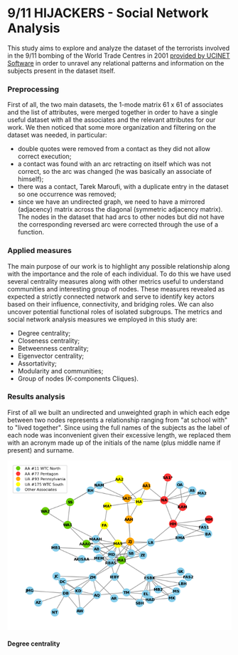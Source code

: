# 9/11 HIJACKERS - Social Network Analysis

This study aims to explore and analyze the dataset of the terrorists involved in the 9/11 bombing of the World Trade Centres in 2001 [provided by UCINET Software](https://sites.google.com/site/ucinetsoftware/datasets/covert-networks/911-hijackers?authuser=0) in order to unravel any relational patterns and information on the subjects present in the dataset itself.

<h3>Preprocessing</h3>
First of all, the two main datasets, the 1-mode matrix 61 x 61 of associates and the list of attributes, were merged together in order to have a single useful dataset with all the associates and the relevant attributes for our work. We then noticed that some more organization and filtering on the dataset was needed, in particular:

- double quotes were removed from a contact as they did not allow correct execution;
- a contact was found with an arc retracting on itself which was not correct, so the arc was changed (he was basically an associate of himself);
- there was a contact, Tarek Maroufi, with a duplicate entry in the dataset so one occurrence was removed;
- since we have an undirected graph, we need to have a mirrored (adjacency) matrix across the diagonal (symmetric adjacency matrix). The nodes in the dataset that had arcs to other nodes but did not have the corresponding reversed arc were corrected through the use of a function.

<h3>Applied measures</h3>
The main purpose of our work is to highlight any possible relationship along with the importance and the role of each individual. To do this we have used several centrality measures along with other metrics useful to understand communities and interesting group of nodes. These measures revealed as expected a strictly connected network and serve to identify key actors based on their influence, connectivity, and bridging roles. We can also uncover potential functional roles of isolated subgroups. The metrics and social network analysis measures we employed in this study are:

- Degree centrality;
- Closeness centrality;
- Betweenness centrality;
- Eigenvector centrality;
- Assortativity;
- Modularity and communities;
- Group of nodes (K-components Cliques).

<h3>Results analysis</h3>
First of all we built an undirected and unweighted graph in which each edge between two nodes represents a relationship ranging from "at school with" to "lived together". Since using the full names of the subjects as the label of each node was inconvenient given their excessive length, we replaced them with an acronym made up of the initials of the name (plus middle name if present) and surname. 


![graph](https://github.com/LucaSpadoni/9-11-Hijackers-Social-Network-Analysis/blob/main/imgs/graph.png)

<h4>Degree centrality</h4>

